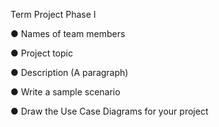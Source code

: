 Term Project Phase I

● Names of team members

● Project topic

● Description (A paragraph)

● Write a sample scenario

● Draw the Use Case Diagrams for your project

